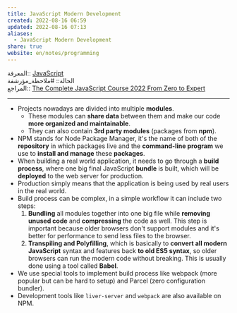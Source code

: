 ```yaml
---  
title: JavaScript Modern Development  
created: 2022-08-16 06:59  
updated: 2022-08-16 07:13  
aliases:  
  - JavaScript Modern Development  
share: true  
website: en/notes/programming  
---  
```

  
المعرفة:: [JavaScript](JavaScript)  
الحالة:: #ملاحظة_مؤرشفة  
المراجع:: [The Complete JavaScript Course 2022 From Zero to Expert](The%20Complete%20JavaScript%20Course%202022%20From%20Zero%20to%20Expert)  
  
---  
  
- Projects nowadays are divided into multiple **modules**.  
  - These modules can **share data** between them and make our code **more organized and maintainable**.  
  - They can also contain **3rd party modules** (packages from **npm**).  
- NPM stands for Node Package Manager, it's the name of both of the **repository** in which packages live and the **command-line program** we use to **install and manage** these **packages**.  
- When building a real world application, it needs to go through a **build process**, where one big final JavaScript **bundle** is built, which will be **deployed** to the web server for production.  
- Production simply means that the application is being used by real users in the real world.  
- Build process can be complex, in a simple workflow it can include two steps:  
  1. **Bundling** all modules together into one big file while **removing unused code** and **compressing** the code as well. This step is important because older browsers don't support modules and it's better for performance to send less files to the browser.  
  2. **Transpiling and Polyfilling**, which is basically to **convert all modern JavaScript** syntax and features back **to old ES5 syntax**, so older browsers can run the modern code without breaking. This is usually done using a tool called **Babel**.  
- We use special tools to implement build process like webpack (more popular but can be hard to setup) and Parcel (zero configuration bundler).  
- Development tools like `liver-server` and `webpack` are also available on NPM.  
